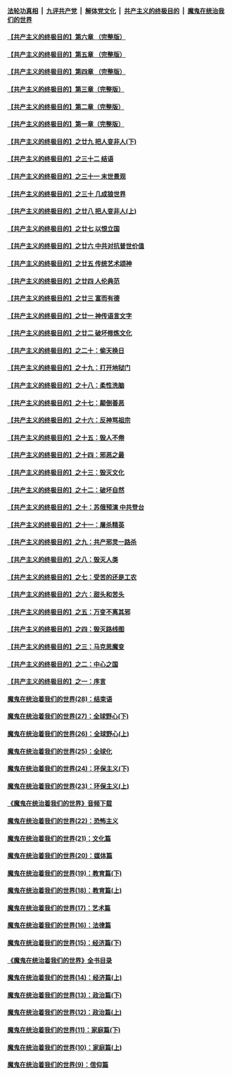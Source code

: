 ####  [法轮功真相](../../../../basic/blob/master/README.md?t=04050630) &nbsp;|&nbsp; [九评共产党](../../../../9ping.md/blob/master/README.md?t=04050630) &nbsp;|&nbsp; [解体党文化](../../../../jtdwh.md/blob/master/README.md?t=04050630)  &nbsp;|&nbsp; [共产主义的终极目的](../../../../gczydzjmd.md/blob/master/README.md?t=04050630) &nbsp;|&nbsp; [魔鬼在统治我们的世界](../../../../mgztzwmdsj.md/blob/master/README.md?t=04050630) 

#### [【共产主义的终极目的】第六章 （完整版）](../pages/nsc422/n11428913.md?t=04050630) 

#### [【共产主义的终极目的】第五章 （完整版）](../pages/nsc422/n11428912.md?t=04050630) 

#### [【共产主义的终极目的】第四章 （完整版）](../pages/nsc422/n11428907.md?t=04050630) 

#### [【共产主义的终极目的】第三章（完整版）](../pages/nsc422/n11428848.md?t=04050630) 

#### [【共产主义的终极目的】第二章（完整版）](../pages/nsc422/n11428831.md?t=04050630) 

#### [【共产主义的终极目的】第一章（完整版）](../pages/nsc422/n11417651.md?t=04050630) 

#### [【共产主义的终极目的】之廿九 把人变非人(下)](../pages/nsc422/n11344140.md?t=04050630) 

#### [【共产主义的终极目的】之三十二 结语](../pages/nsc422/n11360535.md?t=04050630) 

#### [【共产主义的终极目的】之三十一 末世景观](../pages/nsc422/n11351129.md?t=04050630) 

#### [【共产主义的终极目的】之三十 几成狼世界](../pages/nsc422/n11348280.md?t=04050630) 

#### [【共产主义的终极目的】之廿八 把人变非人(上)](../pages/nsc422/n11340492.md?t=04050630) 

#### [【共产主义的终极目的】之廿七 以恨立国](../pages/nsc422/n11336944.md?t=04050630) 

#### [【共产主义的终极目的】之廿六 中共对抗普世价值](../pages/nsc422/n11324785.md?t=04050630) 

#### [【共产主义的终极目的】之廿五 传统艺术颂神](../pages/nsc422/n11296396.md?t=04050630) 

#### [【共产主义的终极目的】之廿四 人伦典范](../pages/nsc422/n11296397.md?t=04050630) 

#### [【共产主义的终极目的】之廿三 富而有德](../pages/nsc422/n11283598.md?t=04050630) 

#### [【共产主义的终极目的】之廿一 神传语言文字](../pages/nsc422/n11263265.md?t=04050630) 

#### [【共产主义的终极目的】之廿二 破坏修炼文化](../pages/nsc422/n11245728.md?t=04050630) 

#### [【共产主义的终极目的】之二十：偷天换日](../pages/nsc422/n11238846.md?t=04050630) 

#### [【共产主义的终极目的】之十九：打开地狱门](../pages/nsc422/n11206376.md?t=04050630) 

#### [【共产主义的终极目的】之十八：柔性洗脑](../pages/nsc422/n11199994.md?t=04050630) 

#### [【共产主义的终极目的】之十七：颠倒善恶](../pages/nsc422/n11179782.md?t=04050630) 

#### [【共产主义的终极目的】之十六：反神骂祖宗](../pages/nsc422/n11166798.md?t=04050630) 

#### [【共产主义的终极目的】之十五：毁人不倦](../pages/nsc422/n11166792.md?t=04050630) 

#### [【共产主义的终极目的】之十四：邪恶之最](../pages/nsc422/n11150249.md?t=04050630) 

#### [【共产主义的终极目的】之十三：毁灭文化](../pages/nsc422/n11135227.md?t=04050630) 

#### [【共产主义的终极目的】之十二：破坏自然](../pages/nsc422/n11135214.md?t=04050630) 

#### [【共产主义的终极目的】之十：苏俄预演 中共登台](../pages/nsc422/n11118424.md?t=04050630) 

#### [【共产主义的终极目的】之十一：屠杀精英](../pages/nsc422/n11118442.md?t=04050630) 

#### [【共产主义的终极目的】之九：共产邪灵一路杀](../pages/nsc422/n11114139.md?t=04050630) 

#### [【共产主义的终极目的】之八：毁灭人类](../pages/nsc422/n11108503.md?t=04050630) 

#### [【共产主义的终极目的】之七：受苦的还是工农](../pages/nsc422/n11101809.md?t=04050630) 

#### [【共产主义的终极目的】之六：甜头和苦头](../pages/nsc422/n11096971.md?t=04050630) 

#### [【共产主义的终极目的】之五：万变不离其邪](../pages/nsc422/n11091285.md?t=04050630) 

#### [【共产主义的终极目的】之四：毁灭路线图](../pages/nsc422/n11086284.md?t=04050630) 

#### [【共产主义的终极目的】之三：马克思魔变](../pages/nsc422/n11061941.md?t=04050630) 

#### [【共产主义的终极目的】之二：中心之国](../pages/nsc422/n11047728.md?t=04050630) 

#### [【共产主义的终极目的】之一：序言](../pages/nsc422/n11086077.md?t=04050630) 

#### [魔鬼在统治着我们的世界(28)：结束语](../pages/nsc422/n10936246.md?t=04050630) 

#### [魔鬼在统治着我们的世界(27)：全球野心(下)](../pages/nsc422/n10928319.md?t=04050630) 

#### [魔鬼在统治着我们的世界(26)：全球野心(上)](../pages/nsc422/n10900318.md?t=04050630) 

#### [魔鬼在统治着我们的世界(25)：全球化](../pages/nsc422/n10788205.md?t=04050630) 

#### [魔鬼在统治着我们的世界(24)：环保主义(下)](../pages/nsc422/n10695307.md?t=04050630) 

#### [魔鬼在统治着我们的世界(23)：环保主义(上)](../pages/nsc422/n10688613.md?t=04050630) 

#### [《魔鬼在统治着我们的世界》音频下载](../pages/nsc422/n10635553.md?t=04050630) 

#### [魔鬼在统治着我们的世界(22)：恐怖主义](../pages/nsc422/n10614727.md?t=04050630) 

#### [魔鬼在统治着我们的世界(21)：文化篇](../pages/nsc422/n10597706.md?t=04050630) 

#### [魔鬼在统治着我们的世界(20)：媒体篇](../pages/nsc422/n10586579.md?t=04050630) 

#### [魔鬼在统治着我们的世界(19)：教育篇(下)](../pages/nsc422/n10564808.md?t=04050630) 

#### [魔鬼在统治着我们的世界(18)：教育篇(上)](../pages/nsc422/n10526970.md?t=04050630) 

#### [魔鬼在统治着我们的世界(17)：艺术篇](../pages/nsc422/n10499093.md?t=04050630) 

#### [魔鬼在统治着我们的世界(16)：法律篇](../pages/nsc422/n10485969.md?t=04050630) 

#### [魔鬼在统治着我们的世界(15)：经济篇(下)](../pages/nsc422/n10469975.md?t=04050630) 

#### [《魔鬼在统治着我们的世界》全书目录](../pages/nsc422/n10464261.md?t=04050630) 

#### [魔鬼在统治着我们的世界(14)：经济篇(上)](../pages/nsc422/n10457370.md?t=04050630) 

#### [魔鬼在统治着我们的世界(13)：政治篇(下)](../pages/nsc422/n10448270.md?t=04050630) 

#### [魔鬼在统治着我们的世界(12)：政治篇(上)](../pages/nsc422/n10444576.md?t=04050630) 

#### [魔鬼在统治着我们的世界(11)：家庭篇(下)](../pages/nsc422/n10440961.md?t=04050630) 

#### [魔鬼在统治着我们的世界(10)：家庭篇(上)](../pages/nsc422/n10435448.md?t=04050630) 

#### [魔鬼在统治着我们的世界(9)：信仰篇](../pages/nsc422/n10432159.md?t=04050630) 

